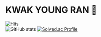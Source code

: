 # KWAK YOUNG RAN 🤪
[![Hits](https://hits.seeyoufarm.com/api/count/incr/badge.svg?url=https%3A%2F%2Fgithub.com%2Fgjbae1212%2Fhit-counter)](https://hits.seeyoufarm.com)    
![GitHub stats](https://github-readme-stats.vercel.app/api?username=youngran99&show_icons=true&theme=radical)
[![Solved.ac Profile](http://mazassumnida.wtf/api/v2/generate_badge?boj=qazwsx12)](https://solved.ac/qazwsx12/)

<!---
youngran99/youngran99 is a ✨ special ✨ repository because its `README.md` (this file) appears on your GitHub profile.
You can click the Preview link to take a look at your changes.
--->
